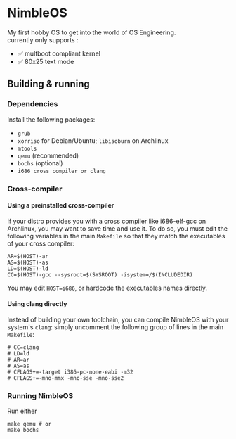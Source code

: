 # NimbleOS

My first hobby OS to get into the world of OS Engineering.\
currently only supports :
- :white_check_mark: multboot compliant kernel
- :white_check_mark: 80x25 text mode


## Building & running

### Dependencies

Install the following packages:
+ `grub`
+ `xorriso` for Debian/Ubuntu; `libisoburn` on Archlinux
+ `mtools`
+ `qemu` (recommended)
+ `bochs` (optional)
+ `i686 cross compiler or clang`

### Cross-compiler

#### Using a preinstalled cross-compiler

If your distro provides you with a cross compiler like i686-elf-gcc on Archlinux, you may want to save time and use it. To do so, you must edit the following variables in the main `Makefile` so that they match the executables of your cross compiler:

    AR=$(HOST)-ar
    AS=$(HOST)-as
    LD=$(HOST)-ld
    CC=$(HOST)-gcc --sysroot=$(SYSROOT) -isystem=/$(INCLUDEDIR)

You may edit `HOST=i686`, or hardcode the executables names directly.

#### Using clang directly

Instead of building your own toolchain, you can compile NimbleOS with your system's `clang`: simply uncomment the following group of lines in the main `Makefile`:
```shell
# CC=clang
# LD=ld
# AR=ar
# AS=as
# CFLAGS+=-target i386-pc-none-eabi -m32
# CFLAGS+=-mno-mmx -mno-sse -mno-sse2
```

### Running NimbleOS

Run either

    make qemu # or
    make bochs

